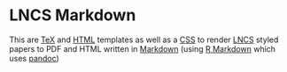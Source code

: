 # LNCS Markdown

This are [TeX](lncs-template.tex) and [HTML](lncs-template.html) templates as well as a [CSS](lncs.css) to render [LNCS](https://www.springer.com/computer/lncs?SGWID=0-164-6-793341-0) styled papers to PDF and HTML written in [Markdown](http://daringfireball.net/projects/markdown/) (using [R Markdown](http://rmarkdown.rstudio.com) which uses [pandoc](http://pandoc.org))